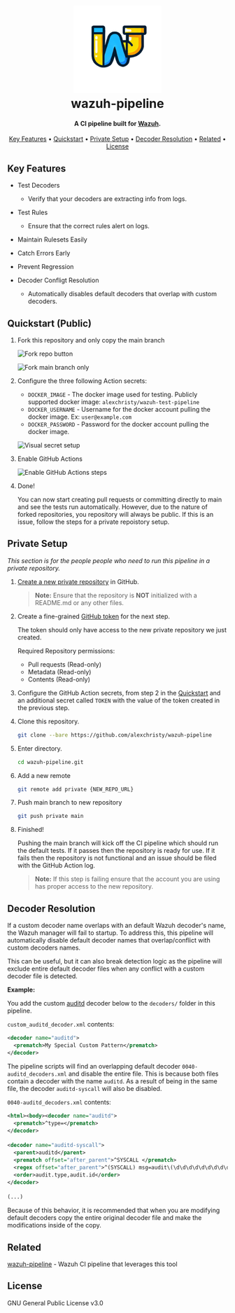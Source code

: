 
<h1 align="center">
  <br>
  <a href="https://ufsit.club/teams/blue.html"><img src="https://raw.githubusercontent.com/alexchristy/wazuh-pipeline/main/assets/img/wazuh-pipeline.png" alt="WazuhTest" width="200"></a>
  <br>
  wazuh-pipeline
  <br>
</h1>

<h4 align="center">A CI pipeline built for <a href="https://wazuh.com" target="_blank">Wazuh</a>.</h4>

<p align="center">
  <a href="#key-features">Key Features</a> •
  <a href="#quickstart-public">Quickstart</a> •
  <a href="#private-setup">Private Setup</a> •
  <a href="#decoder-resolution">Decoder Resolution</a> •
  <a href="#related">Related</a> •
  <a href="#license">License</a>
</p>

## Key Features

* Test Decoders
  - Verify that your decoders are extracting info from logs.

* Test Rules
  - Ensure that the correct rules alert on logs.

* Maintain Rulesets Easily

* Catch Errors Early

* Prevent Regression

* Decoder Confligt Resolution
  - Automatically disables default decoders that overlap with custom decoders.

## Quickstart (Public)

1. Fork this repository and only copy the main branch
    
    ![Fork repo button](https://github.com/user-attachments/assets/f6e3dbbc-e7f3-4d79-9d38-3e82511d3bb0)
    
    ![Fork main branch only](https://github.com/user-attachments/assets/90a0ceae-fb0e-42b2-b22c-0d9c836cc724)

2. Configure the three following Action secrets:

    * `DOCKER_IMAGE` - The docker image used for testing. Publicly supported docker image: `alexchristy/wazuh-test-pipeline`
    * `DOCKER_USERNAME` - Username for the docker account pulling the docker image. Ex: `user@example.com`
    * `DOCKER_PASSWORD` - Password for the docker account pulling the docker image.

    ![Visual secret setup](https://github.com/user-attachments/assets/535f8523-6b15-42f8-9adb-57b830a772ec)

3. Enable GitHub Actions

    ![Enable GitHub Actions steps](https://github.com/user-attachments/assets/b89fba97-9aad-40cb-9560-437ad26aaa91)

4. Done!

    You can now start creating pull requests or committing directly to main and see the tests run automatically. However, due to the nature of forked repositories, you repository will always be public. If this is an issue, follow the steps for a private repoistory setup.

## Private Setup

*This section is for the people people who need to run this pipeline in a private repository.*



1. [Create a new private repository](https://docs.github.com/en/repositories/creating-and-managing-repositories/creating-a-new-repository) in GitHub.

    > **Note:** Ensure that the repository is **NOT** initialized with a README.md or any other files.

2. Create a fine-grained [GitHub token](https://docs.github.com/en/authentication/keeping-your-account-and-data-secure/managing-your-personal-access-tokens) for the next step.

    The token should only have access to the new private repository we just created.

    Required Repository permissions:
    * Pull requests (Read-only)
    * Metadata (Read-only)
    * Contents (Read-only)

3. Configure the GitHub Action secrets, from step 2 in the [Quickstart](#quickstart-public) and an additional secret called `TOKEN` with the value of the token created in the previous step.

4. Clone this repository.

    ```bash
    git clone --bare https://github.com/alexchristy/wazuh-pipeline
    ```

5. Enter directory.

    ```bash
    cd wazuh-pipeline.git
    ```

5. Add a new remote

    ```bash
    git remote add private {NEW_REPO_URL}
    ```

6. Push main branch to new repository

    ```bash
    git push private main
    ```

7. Finished!

    Pushing the main branch will kick off the CI pipeline which should run the default tests. If it passes then the repository is ready for use. If it fails then the repository is not functional and an issue should be filed with the GitHub Action log.

    >**Note:** If this step is failing ensure that the account you are using has proper access to the new repository.

## Decoder Resolution

If a custom decoder name overlaps with an default Wazuh decoder's name, the Wazuh manager will fail to startup. To address this, this pipeline will automatically disable default decoder names that overlap/conflict with custom decoders names.

This can be useful, but it can also break detection logic as the pipeline will exclude entire default decoder files when any conflict with a custom decoder file is detected.

**Example:**

You add the custom [auditd](https://www.redhat.com/sysadmin/configure-linux-auditing-auditd) decoder below to the `decoders/` folder in this pipeline.

`custom_auditd_decoder.xml` contents:

```xml
<decoder name="auditd">
  <prematch>My Special Custom Pattern</prematch>
</decoder>
```

The pipeline scripts will find an overlapping default decoder `0040-auditd_decoders.xml` and disable the entire file. This is because both files contain a decoder with the name `auditd`. As a result of being in the same file, the decoder `auditd-syscall` will also be disabled.

`0040-auditd_decoders.xml` contents:

```xml
<html><body><decoder name="auditd">
  <prematch>^type=</prematch>
</decoder>

<decoder name="auditd-syscall">
  <parent>auditd</parent>
  <prematch offset="after_parent">^SYSCALL </prematch>
  <regex offset="after_parent">^(SYSCALL) msg=audit\(\d\d\d\d\d\d\d\d\d\d.\d\d\d:(\d+)\): </regex>
  <order>audit.type,audit.id</order>
</decoder>

(...)
```

Because of this behavior, it is recommended that when you are modifying default decoders copy the entire original decoder file and make the modifications inside of the copy.

## Related

[wazuh-pipeline](https://github.com/alexchristy/wazuh-pipeline) - Wazuh CI pipeline that leverages this tool

## License

GNU General Public License v3.0
